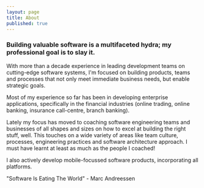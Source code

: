 ```yaml
---
layout: page
title: About
published: true
---
```



<p class="message">

### Building valuable software is a multifaceted hydra; my professional goal is to slay it.

With more than a decade experience in leading development teams on cutting-edge software systems, I'm focused on building products, teams and processes that not only meet immediate business needs, but enable strategic goals.

Most of my experience so far has been in developing enterprise applications, specifically in the financial industries (online trading, online banking, insurance call-centre, branch banking).

Lately my focus has moved to coaching software engineering teams and businesses of all shapes and sizes on how to excel at building the right stuff, well. This touches on a wide variety of areas like team culture, processes, engineering practices and software architecture approach. I must have learnt at least as much as the people I coached!

I also actively develop mobile-focussed software products, incorporating all platforms.

"Software Is Eating The World" - Marc Andreessen

</p>
